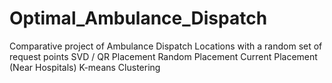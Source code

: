 # Optimal_Ambulance_Dispatch
Comparative project of Ambulance Dispatch Locations with a random set of request points
SVD / QR Placement
Random Placement
Current Placement (Near Hospitals)
K-means Clustering
